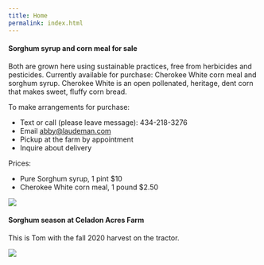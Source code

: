 ```yaml
---
title: Home
permalink: index.html
---
```


#### Sorghum syrup and corn meal for sale

Both are grown here using sustainable practices, free from herbicides and pesticides. Currently available for purchase: Cherokee White corn meal and sorghum syrup. Cherokee White is an open pollenated, heritage, dent corn that makes sweet, fluffy corn bread. 

To make arrangements for purchase:

- Text or call (please leave message): 434-218-3276
- Email <abby@laudeman.com>
- Pickup at the farm by appointment
- Inquire about delivery

Prices:

- Pure Sorghum syrup, 1 pint $10
- Cherokee White corn meal, 1 pound $2.50

![](IMG_1318.JPG)

#### Sorghum season at Celadon Acres Farm

This is Tom with the fall 2020 harvest on the tractor.

![](IMG_20201004_114716271_HDR.jpg)



